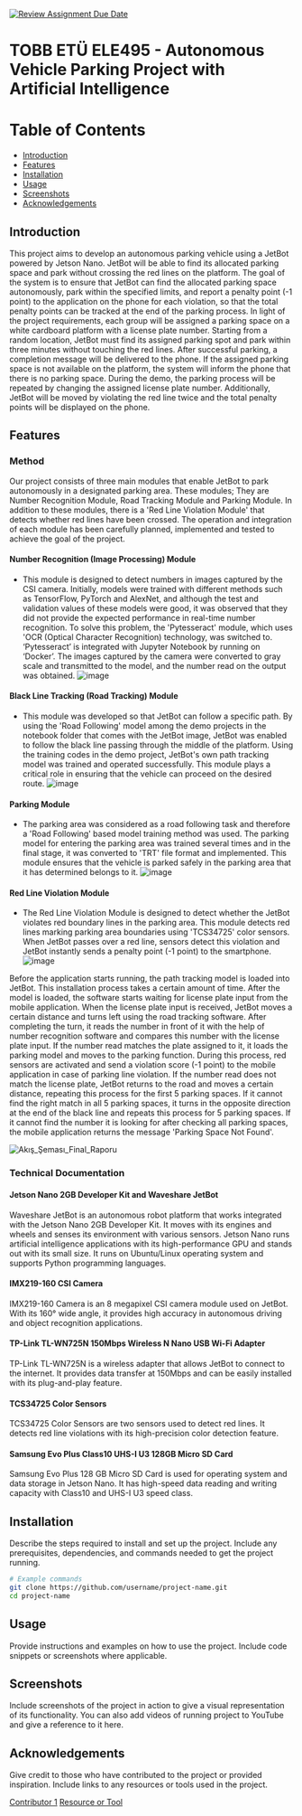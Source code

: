 [![Review Assignment Due Date](https://classroom.github.com/assets/deadline-readme-button-22041afd0340ce965d47ae6ef1cefeee28c7c493a6346c4f15d667ab976d596c.svg)](https://classroom.github.com/a/5mCoF9-h)
# TOBB ETÜ ELE495 - Autonomous Vehicle Parking Project with Artificial Intelligence

# Table of Contents
- [Introduction](#introduction)
- [Features](#features)
- [Installation](#installation)
- [Usage](#usage)
- [Screenshots](#screenshots)
- [Acknowledgements](#acknowledgements)

## Introduction
This project aims to develop an autonomous parking vehicle using a JetBot powered by Jetson Nano. JetBot will be able to find its allocated parking space and park without crossing the red lines on the platform. The goal of the system is to ensure that JetBot can find the allocated parking space autonomously, park within the specified limits, and report a penalty point (-1 point) to the application on the phone for each violation, so that the total penalty points can be tracked at the end of the parking process.
In light of the project requirements, each group will be assigned a parking space on a white cardboard platform with a license plate number. Starting from a random location, JetBot must find its assigned parking spot and park within three minutes without touching the red lines. After successful parking, a completion message will be delivered to the phone. If the assigned parking space is not available on the platform, the system will inform the phone that there is no parking space. During the demo, the parking process will be repeated by changing the assigned license plate number. Additionally, JetBot will be moved by violating the red line twice and the total penalty points will be displayed on the phone.


## Features
### Method
Our project consists of three main modules that enable JetBot to park autonomously in a designated parking area. These modules; They are Number Recognition Module, Road Tracking Module and Parking Module. In addition to these modules, there is a 'Red Line Violation Module' that detects whether red lines have been crossed. The operation and integration of each module has been carefully planned, implemented and tested to achieve the goal of the project.
#### Number Recognition (Image Processing) Module
- This module is designed to detect numbers in images captured by the CSI camera. Initially, models were trained with different methods such as TensorFlow, PyTorch and AlexNet, and although the test and validation values ​​of these models were good, it was observed that they did not provide the expected performance in real-time number recognition. To solve this problem, the 'Pytesseract' module, which uses 'OCR (Optical Character Recognition) technology, was switched to. ‘Pytesseract’ is integrated with Jupyter Notebook by running on ‘Docker’. The images captured by the camera were converted to gray scale and transmitted to the model, and the number read on the output was obtained.
![image](https://github.com/user-attachments/assets/27dc9fda-74ff-4149-90d2-81f85d0220b3)
#### Black Line Tracking (Road Tracking) Module
- This module was developed so that JetBot can follow a specific path. By using the 'Road Following' model among the demo projects in the notebook folder that comes with the JetBot image, JetBot was enabled to follow the black line passing through the middle of the platform. Using the training codes in the demo project, JetBot's own path tracking model was trained and operated successfully. This module plays a critical role in ensuring that the vehicle can proceed on the desired route.
![image](https://github.com/user-attachments/assets/b45095f8-da2a-4151-92fc-9477b954431a)
#### Parking Module
- The parking area was considered as a road following task and therefore a 'Road Following' based model training method was used. The parking model for entering the parking area was trained several times and in the final stage, it was converted to 'TRT' file format and implemented. This module ensures that the vehicle is parked safely in the parking area that it has determined belongs to it.
![image](https://github.com/user-attachments/assets/80883dd6-8cc3-45d8-bd33-19ed7ca197bd)
#### Red Line Violation Module
- The Red Line Violation Module is designed to detect whether the JetBot violates red boundary lines in the parking area. This module detects red lines marking parking area boundaries using 'TCS34725' color sensors. When JetBot passes over a red line, sensors detect this violation and JetBot instantly sends a penalty point (-1 point) to the smartphone.
![image](https://github.com/user-attachments/assets/be43096c-6b18-43fd-a40a-90992b7b83c5)

Before the application starts running, the path tracking model is loaded into JetBot. This installation process takes a certain amount of time. After the model is loaded, the software starts waiting for license plate input from the mobile application. When the license plate input is received, JetBot moves a certain distance and turns left using the road tracking software. After completing the turn, it reads the number in front of it with the help of number recognition software and compares this number with the license plate input. If the number read matches the plate assigned to it, it loads the parking model and moves to the parking function. During this process, red sensors are activated and send a violation score (-1 point) to the mobile application in case of parking line violation. If the number read does not match the license plate, JetBot returns to the road and moves a certain distance, repeating this process for the first 5 parking spaces. If it cannot find the right match in all 5 parking spaces, it turns in the opposite direction at the end of the black line and repeats this process for 5 parking spaces. If it cannot find the number it is looking for after checking all parking spaces, the mobile application returns the message 'Parking Space Not Found'.

![Akış_Şeması_Final_Raporu](https://github.com/user-attachments/assets/b2f51e18-c708-45b7-af60-924ceac638c0)

### Technical Documentation
#### Jetson Nano 2GB Developer Kit and Waveshare JetBot
 Waveshare JetBot is an autonomous robot platform that works integrated with the Jetson Nano 2GB Developer Kit. It moves with its engines and wheels and senses its environment with various sensors. Jetson Nano runs artificial intelligence applications with its high-performance GPU and stands out with its small size. It runs on Ubuntu/Linux operating system and supports Python programming languages.
#### IMX219-160 CSI Camera
 IMX219-160 Camera is an 8 megapixel CSI camera module used on JetBot. With its 160° wide angle, it provides high accuracy in autonomous driving and object recognition applications.
#### TP-Link TL-WN725N 150Mbps Wireless N Nano USB Wi-Fi Adapter
 TP-Link TL-WN725N is a wireless adapter that allows JetBot to connect to the internet. It provides data transfer at 150Mbps and can be easily installed with its plug-and-play feature.
#### TCS34725 Color Sensors
 TCS34725 Color Sensors are two sensors used to detect red lines. It detects red line violations with its high-precision color detection feature.
#### Samsung Evo Plus Class10 UHS-I U3 128GB Micro SD Card
 Samsung Evo Plus 128 GB Micro SD Card is used for operating system and data storage in Jetson Nano. It has high-speed data reading and writing capacity with Class10 and UHS-I U3 speed class.


## Installation
Describe the steps required to install and set up the project. Include any prerequisites, dependencies, and commands needed to get the project running.

```bash
# Example commands
git clone https://github.com/username/project-name.git
cd project-name
```

## Usage
Provide instructions and examples on how to use the project. Include code snippets or screenshots where applicable.

## Screenshots
Include screenshots of the project in action to give a visual representation of its functionality. You can also add videos of running project to YouTube and give a reference to it here. 

## Acknowledgements
Give credit to those who have contributed to the project or provided inspiration. Include links to any resources or tools used in the project.

[Contributor 1](https://github.com/user1)
[Resource or Tool](https://www.nvidia.com)
